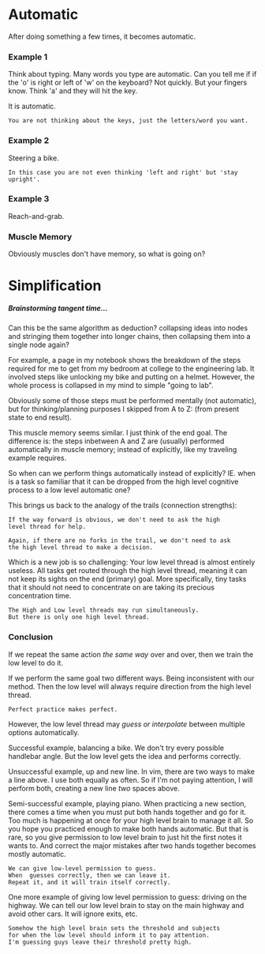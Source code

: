 Automatic 
=========
After doing something a few times, it becomes automatic.

### Example 1
Think about typing.  Many words you type are automatic.
Can you tell me if if the 'o' is right or left of 'w' on the keyboard?
Not quickly. But your fingers know. Think 'a' and they will hit the key.

It is automatic.

    You are not thinking about the keys, just the letters/word you want.
    
### Example 2
Steering a bike.

    In this case you are not even thinking 'left and right' but 'stay upright'.

### Example 3
Reach-and-grab.

### Muscle Memory
Obviously muscles don't have memory, so what is going on?

Simplification
==============

##### Brainstorming tangent time...
Can this be the same algorithm as deduction? collapsing ideas into nodes
and stringing them together into longer chains, then collapsing them into
a single node again?

For example, a page in my notebook shows the breakdown of the steps
required for me to get from my bedroom at college to the engineering lab.
It involved steps like unlocking my bike and putting on a helmet.
However, the whole process is collapsed in my mind to simple "going to lab".

Obviously some of those steps must be performed mentally (not automatic), 
but for thinking/planning purposes I skipped from A to Z:
(from present state to end result).

This muscle memory seems similar.  I just think of the end goal.
The difference is: the steps inbetween A and Z are (usually) performed 
automatically in muscle memory; instead of explicitly, like my traveling
example requires.

So when can we perform things automatically instead of explicitly?
IE. when is a task so familiar that it can be dropped from the high level
cognitive process to a low level automatic one?

This brings us back to the analogy of the trails (connection strengths):

    If the way forward is obvious, we don't need to ask the high
    level thread for help.
    
    Again, if there are no forks in the trail, we don't need to ask
    the high level thread to make a decision.
    
Which is a new job is so challenging: Your low level thread is
almost entirely useless. All tasks get routed through the high
level thread, meaning it can not keep its sights on the end (primary) goal.
More specifically, tiny tasks that it should not need to concentrate on
are taking its precious concentration time.  

    The High and Low level threads may run simultaneously.
    But there is only one high level thread. 

### Conclusion
If we repeat the same action *the same way* over and over, then 
we train the low level to do it.

If we perform the same goal two different ways. Being inconsistent
with our method.  Then the low level will always require direction
from the high level thread.

    Perfect practice makes perfect.

However, the low level thread may *guess or interpolate* between multiple options automatically.

Successful example, balancing a bike.  We don't try every possible handlebar angle.
But the low level gets the idea and performs correctly.  

Unsuccessful example, up and new line.  In vim, there are two ways to make a line above.
I use both equally as often.  So if I'm not paying attention, I will perform both,
creating a new line *two* spaces above.

Semi-successful example, playing piano.  When practicing a new section, there comes
a time when you must put both hands together and go for it.  Too much is happening at once
for your high level brain to manage it all.  So you hope you practiced enough to make
both hands automatic.  But that is rare, so you give permission to low level brain to
just hit the first notes it wants to.  And correct the major mistakes after two hands together
becomes mostly automatic.

    We can give low-level permission to guess.
    When  guesses correctly, then we can leave it.  
    Repeat it, and it will train itself correctly.

One more example of giving low level permission to guess: driving on the highway.
We can tell our low level brain to stay on the main highway and avoid other cars.
It will ignore exits, etc.

    Somehow the high level brain sets the threshold and subjects
    for when the low level should inform it to pay attention.
    I'm guessing guys leave their threshold pretty high.



